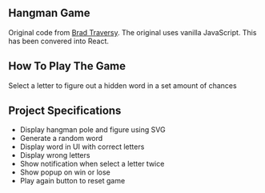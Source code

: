 ## Hangman Game

Original code from [Brad Traversy](https://github.com/bradtraversy/vanillawebprojects/blob/master/hangman/). The original uses vanilla JavaScript. This has been convered into React.

## How To Play The Game

Select a letter to figure out a hidden word in a set amount of chances

## Project Specifications

- Display hangman pole and figure using SVG
- Generate a random word
- Display word in UI with correct letters
- Display wrong letters
- Show notification when select a letter twice
- Show popup on win or lose
- Play again button to reset game
